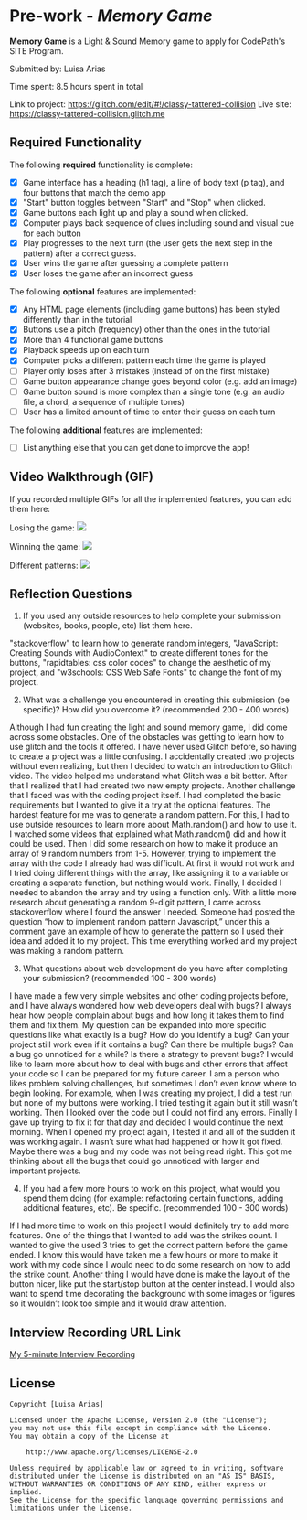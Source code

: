 # Pre-work - *Memory Game*

**Memory Game** is a Light & Sound Memory game to apply for CodePath's SITE Program. 

Submitted by: Luisa Arias

Time spent: 8.5 hours spent in total

Link to project: https://glitch.com/edit/#!/classy-tattered-collision
Live site: https://classy-tattered-collision.glitch.me

## Required Functionality

The following **required** functionality is complete:

* [x] Game interface has a heading (h1 tag), a line of body text (p tag), and four buttons that match the demo app
* [x] "Start" button toggles between "Start" and "Stop" when clicked. 
* [x] Game buttons each light up and play a sound when clicked. 
* [x] Computer plays back sequence of clues including sound and visual cue for each button
* [x] Play progresses to the next turn (the user gets the next step in the pattern) after a correct guess. 
* [x] User wins the game after guessing a complete pattern
* [x] User loses the game after an incorrect guess

The following **optional** features are implemented:

* [x] Any HTML page elements (including game buttons) has been styled differently than in the tutorial
* [x] Buttons use a pitch (frequency) other than the ones in the tutorial
* [x] More than 4 functional game buttons
* [x] Playback speeds up on each turn
* [x] Computer picks a different pattern each time the game is played
* [ ] Player only loses after 3 mistakes (instead of on the first mistake)
* [ ] Game button appearance change goes beyond color (e.g. add an image)
* [ ] Game button sound is more complex than a single tone (e.g. an audio file, a chord, a sequence of multiple tones)
* [ ] User has a limited amount of time to enter their guess on each turn

The following **additional** features are implemented:

- [ ] List anything else that you can get done to improve the app!

## Video Walkthrough (GIF)

If you recorded multiple GIFs for all the implemented features, you can add them here:

Losing the game:
![](https://i.imgur.com/uiNZfCg.gif)

Winning the game:
![](https://i.imgur.com/HLS4pQv.gif)

Different patterns:
![](https://i.imgur.com/2oofglq.gif)


## Reflection Questions
1. If you used any outside resources to help complete your submission (websites, books, people, etc) list them here. 

"stackoverflow" to learn how to generate random integers, "JavaScript: Creating Sounds with AudioContext" to create different tones for the buttons, "rapidtables: css color codes" to change the aesthetic of my project, and "w3schools: CSS Web Safe Fonts" to change the font of my project. 

2. What was a challenge you encountered in creating this submission (be specific)? How did you overcome it? (recommended 200 - 400 words)
 
Although I had fun creating the light and sound memory game, I did come across some obstacles. One of the obstacles was getting to learn how to use glitch and the tools it offered. I have never used Glitch before, so having to create a project was a little confusing. I accidentally created two projects without even realizing, but then I decided to watch an introduction to Glitch video. The video helped me understand what Glitch was a bit better. After that I realized that I had created two new empty projects. Another challenge that I faced was with the coding project itself. I had completed the basic requirements but I wanted to give it a try at the optional features. The hardest feature for me was to generate a random pattern. For this, I had to use outside resources to learn more about Math.random() and how to use it. I watched some videos that explained what Math.random() did and how it could be used. Then I did some research on how to make it produce an array of 9 random numbers from 1-5. However, trying to implement the array with the code I already had was difficult. At first it would not work and I tried doing different things with the array, like assigning it to a variable or creating a separate function, but nothing would work. Finally, I decided I needed to abandon the array and try using a function only. With a little more research about generating a random 9-digit pattern, I came across stackoverflow where I found the answer I needed. Someone had posted the question “how to implement random pattern Javascript,” under this a comment gave an example of how to generate the pattern so I used their idea and added it to my project. This time everything worked and my project was making a random pattern.

3. What questions about web development do you have after completing your submission? (recommended 100 - 300 words)
 
I have made a few very simple websites and other coding projects before, and I have always wondered how web developers deal with bugs? I always hear how people complain about bugs and how long it takes them to find them and fix them. My question can be expanded into more specific questions like what exactly is a bug? How do you identify a bug? Can your project still work even if it contains a bug? Can there be multiple bugs? Can a bug go unnoticed for a while? Is there a strategy to prevent bugs? I would like to learn more about how to deal with bugs and other errors that affect your code so I can be prepared for my future career. I am a person who likes problem solving challenges, but sometimes I don’t even know where to begin looking. For example, when I was creating my project, I did a test run but none of my buttons were working. I tried testing it again but it still wasn’t working. Then I looked over the code but I could not find any errors. Finally I gave up trying to fix it for that day and decided I would continue the next morning. When I opened my project again, I tested it and all of the sudden it was working again. I wasn’t sure what had happened or how it got fixed. Maybe there was a bug and my code was not being read right. This got me thinking about all the bugs that could go unnoticed with larger and important projects.

4. If you had a few more hours to work on this project, what would you spend them doing (for example: refactoring certain functions, adding additional features, etc). Be specific. (recommended 100 - 300 words)
 
If I had more time to work on this project I would definitely try to add more features. One of the things that I wanted to add was the strikes count. I wanted to give the used 3 tries to get the correct pattern before the game ended. I know this would have taken me a few hours or more to make it work with my code since I would need to do some research on how to add the strike count. Another thing I would have done is make the layout of the button nicer, like put the start/stop button at the center instead. I would also want to spend time decorating the background with some images or figures so it wouldn’t look too simple and it would draw attention.



## Interview Recording URL Link

[My 5-minute Interview Recording](https://www.loom.com/share/96ef4e3a323a475cb244ee52553e8d8b)


## License

    Copyright [Luisa Arias]

    Licensed under the Apache License, Version 2.0 (the "License");
    you may not use this file except in compliance with the License.
    You may obtain a copy of the License at

        http://www.apache.org/licenses/LICENSE-2.0

    Unless required by applicable law or agreed to in writing, software
    distributed under the License is distributed on an "AS IS" BASIS,
    WITHOUT WARRANTIES OR CONDITIONS OF ANY KIND, either express or implied.
    See the License for the specific language governing permissions and
    limitations under the License.
